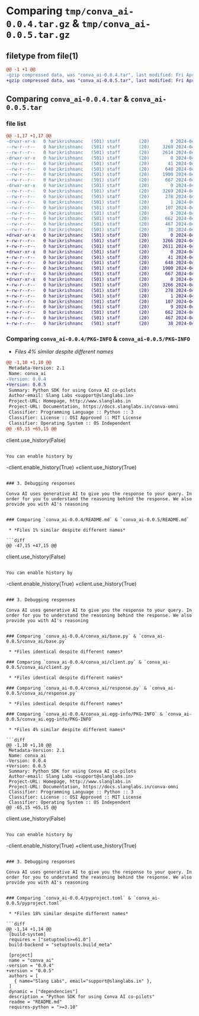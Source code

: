 # Comparing `tmp/conva_ai-0.0.4.tar.gz` & `tmp/conva_ai-0.0.5.tar.gz`

## filetype from file(1)

```diff
@@ -1 +1 @@
-gzip compressed data, was "conva_ai-0.0.4.tar", last modified: Fri Apr 19 13:16:30 2024, max compression
+gzip compressed data, was "conva_ai-0.0.5.tar", last modified: Fri Apr 19 13:20:55 2024, max compression
```

## Comparing `conva_ai-0.0.4.tar` & `conva_ai-0.0.5.tar`

### file list

```diff
@@ -1,17 +1,17 @@
-drwxr-xr-x   0 harikrishnanc   (501) staff       (20)        0 2024-04-19 13:16:30.506140 conva_ai-0.0.4/
--rw-r--r--   0 harikrishnanc   (501) staff       (20)     3269 2024-04-19 13:16:30.505880 conva_ai-0.0.4/PKG-INFO
--rw-r--r--   0 harikrishnanc   (501) staff       (20)     2614 2024-04-19 13:16:17.000000 conva_ai-0.0.4/README.md
-drwxr-xr-x   0 harikrishnanc   (501) staff       (20)        0 2024-04-19 13:16:30.504352 conva_ai-0.0.4/conva_ai/
--rw-r--r--   0 harikrishnanc   (501) staff       (20)       41 2024-04-19 08:25:37.000000 conva_ai-0.0.4/conva_ai/__init__.py
--rw-r--r--   0 harikrishnanc   (501) staff       (20)      648 2024-04-19 13:16:17.000000 conva_ai-0.0.4/conva_ai/base.py
--rw-r--r--   0 harikrishnanc   (501) staff       (20)     1900 2024-04-19 12:11:13.000000 conva_ai-0.0.4/conva_ai/client.py
--rw-r--r--   0 harikrishnanc   (501) staff       (20)      667 2024-04-19 08:25:37.000000 conva_ai-0.0.4/conva_ai/response.py
-drwxr-xr-x   0 harikrishnanc   (501) staff       (20)        0 2024-04-19 13:16:30.505606 conva_ai-0.0.4/conva_ai.egg-info/
--rw-r--r--   0 harikrishnanc   (501) staff       (20)     3269 2024-04-19 13:16:30.000000 conva_ai-0.0.4/conva_ai.egg-info/PKG-INFO
--rw-r--r--   0 harikrishnanc   (501) staff       (20)      278 2024-04-19 13:16:30.000000 conva_ai-0.0.4/conva_ai.egg-info/SOURCES.txt
--rw-r--r--   0 harikrishnanc   (501) staff       (20)        1 2024-04-19 13:16:30.000000 conva_ai-0.0.4/conva_ai.egg-info/dependency_links.txt
--rw-r--r--   0 harikrishnanc   (501) staff       (20)      107 2024-04-19 13:16:30.000000 conva_ai-0.0.4/conva_ai.egg-info/requires.txt
--rw-r--r--   0 harikrishnanc   (501) staff       (20)        9 2024-04-19 13:16:30.000000 conva_ai-0.0.4/conva_ai.egg-info/top_level.txt
--rw-r--r--   0 harikrishnanc   (501) staff       (20)      662 2024-04-19 13:16:17.000000 conva_ai-0.0.4/pyproject.toml
--rw-r--r--   0 harikrishnanc   (501) staff       (20)      467 2024-04-19 08:25:37.000000 conva_ai-0.0.4/requirements.txt
--rw-r--r--   0 harikrishnanc   (501) staff       (20)       38 2024-04-19 13:16:30.506205 conva_ai-0.0.4/setup.cfg
+drwxr-xr-x   0 harikrishnanc   (501) staff       (20)        0 2024-04-19 13:20:55.034510 conva_ai-0.0.5/
+-rw-r--r--   0 harikrishnanc   (501) staff       (20)     3266 2024-04-19 13:20:55.034254 conva_ai-0.0.5/PKG-INFO
+-rw-r--r--   0 harikrishnanc   (501) staff       (20)     2611 2024-04-19 13:20:27.000000 conva_ai-0.0.5/README.md
+drwxr-xr-x   0 harikrishnanc   (501) staff       (20)        0 2024-04-19 13:20:55.032501 conva_ai-0.0.5/conva_ai/
+-rw-r--r--   0 harikrishnanc   (501) staff       (20)       41 2024-04-19 08:25:37.000000 conva_ai-0.0.5/conva_ai/__init__.py
+-rw-r--r--   0 harikrishnanc   (501) staff       (20)      648 2024-04-19 13:17:53.000000 conva_ai-0.0.5/conva_ai/base.py
+-rw-r--r--   0 harikrishnanc   (501) staff       (20)     1900 2024-04-19 12:11:13.000000 conva_ai-0.0.5/conva_ai/client.py
+-rw-r--r--   0 harikrishnanc   (501) staff       (20)      667 2024-04-19 08:25:37.000000 conva_ai-0.0.5/conva_ai/response.py
+drwxr-xr-x   0 harikrishnanc   (501) staff       (20)        0 2024-04-19 13:20:55.033943 conva_ai-0.0.5/conva_ai.egg-info/
+-rw-r--r--   0 harikrishnanc   (501) staff       (20)     3266 2024-04-19 13:20:55.000000 conva_ai-0.0.5/conva_ai.egg-info/PKG-INFO
+-rw-r--r--   0 harikrishnanc   (501) staff       (20)      278 2024-04-19 13:20:55.000000 conva_ai-0.0.5/conva_ai.egg-info/SOURCES.txt
+-rw-r--r--   0 harikrishnanc   (501) staff       (20)        1 2024-04-19 13:20:55.000000 conva_ai-0.0.5/conva_ai.egg-info/dependency_links.txt
+-rw-r--r--   0 harikrishnanc   (501) staff       (20)      107 2024-04-19 13:20:55.000000 conva_ai-0.0.5/conva_ai.egg-info/requires.txt
+-rw-r--r--   0 harikrishnanc   (501) staff       (20)        9 2024-04-19 13:20:55.000000 conva_ai-0.0.5/conva_ai.egg-info/top_level.txt
+-rw-r--r--   0 harikrishnanc   (501) staff       (20)      662 2024-04-19 13:20:27.000000 conva_ai-0.0.5/pyproject.toml
+-rw-r--r--   0 harikrishnanc   (501) staff       (20)      467 2024-04-19 08:25:37.000000 conva_ai-0.0.5/requirements.txt
+-rw-r--r--   0 harikrishnanc   (501) staff       (20)       38 2024-04-19 13:20:55.034565 conva_ai-0.0.5/setup.cfg
```

### Comparing `conva_ai-0.0.4/PKG-INFO` & `conva_ai-0.0.5/PKG-INFO`

 * *Files 4% similar despite different names*

```diff
@@ -1,10 +1,10 @@
 Metadata-Version: 2.1
 Name: conva_ai
-Version: 0.0.4
+Version: 0.0.5
 Summary: Python SDK for using Conva AI co-pilots
 Author-email: Slang Labs <support@slanglabs.in>
 Project-URL: Homepage, http://www.slanglabs.in
 Project-URL: Documentation, https://docs.slanglabs.in/conva-omni
 Classifier: Programming Language :: Python :: 3
 Classifier: License :: OSI Approved :: MIT License
 Classifier: Operating System :: OS Independent
@@ -65,15 +65,15 @@
 ```
 client.use_history(False)
 ```
 
 You can enable history by
 
 ```
-client.enable_history(True)
+client.use_history(True)
 ```
 
 ### 3. Debugging responses
 
 Conva AI uses generative AI to give you the response to your query. In order for you to understand the reasoning behind the response. We also provide you with AI's reasoning
 
 ```
```

### Comparing `conva_ai-0.0.4/README.md` & `conva_ai-0.0.5/README.md`

 * *Files 1% similar despite different names*

```diff
@@ -47,15 +47,15 @@
 ```
 client.use_history(False)
 ```
 
 You can enable history by
 
 ```
-client.enable_history(True)
+client.use_history(True)
 ```
 
 ### 3. Debugging responses
 
 Conva AI uses generative AI to give you the response to your query. In order for you to understand the reasoning behind the response. We also provide you with AI's reasoning
 
 ```
```

### Comparing `conva_ai-0.0.4/conva_ai/base.py` & `conva_ai-0.0.5/conva_ai/base.py`

 * *Files identical despite different names*

### Comparing `conva_ai-0.0.4/conva_ai/client.py` & `conva_ai-0.0.5/conva_ai/client.py`

 * *Files identical despite different names*

### Comparing `conva_ai-0.0.4/conva_ai/response.py` & `conva_ai-0.0.5/conva_ai/response.py`

 * *Files identical despite different names*

### Comparing `conva_ai-0.0.4/conva_ai.egg-info/PKG-INFO` & `conva_ai-0.0.5/conva_ai.egg-info/PKG-INFO`

 * *Files 4% similar despite different names*

```diff
@@ -1,10 +1,10 @@
 Metadata-Version: 2.1
 Name: conva_ai
-Version: 0.0.4
+Version: 0.0.5
 Summary: Python SDK for using Conva AI co-pilots
 Author-email: Slang Labs <support@slanglabs.in>
 Project-URL: Homepage, http://www.slanglabs.in
 Project-URL: Documentation, https://docs.slanglabs.in/conva-omni
 Classifier: Programming Language :: Python :: 3
 Classifier: License :: OSI Approved :: MIT License
 Classifier: Operating System :: OS Independent
@@ -65,15 +65,15 @@
 ```
 client.use_history(False)
 ```
 
 You can enable history by
 
 ```
-client.enable_history(True)
+client.use_history(True)
 ```
 
 ### 3. Debugging responses
 
 Conva AI uses generative AI to give you the response to your query. In order for you to understand the reasoning behind the response. We also provide you with AI's reasoning
 
 ```
```

### Comparing `conva_ai-0.0.4/pyproject.toml` & `conva_ai-0.0.5/pyproject.toml`

 * *Files 18% similar despite different names*

```diff
@@ -1,14 +1,14 @@
 [build-system]
 requires = ["setuptools>=61.0"]
 build-backend = "setuptools.build_meta"
 
 [project]
 name = "conva_ai"
-version = "0.0.4"
+version = "0.0.5"
 authors = [
   { name="Slang Labs", email="support@slanglabs.in" },
 ]
 dynamic = ["dependencies"]
 description = "Python SDK for using Conva AI co-pilots"
 readme = "README.md"
 requires-python = ">=3.10"
```

